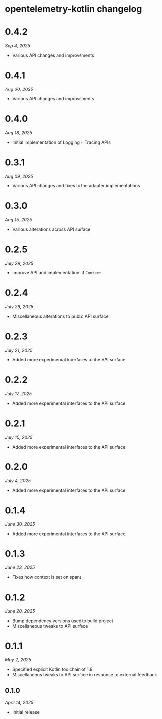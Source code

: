 # opentelemetry-kotlin changelog

# 0.4.2
*Sep 4, 2025*

- Various API changes and improvements

# 0.4.1
*Aug 30, 2025*

- Various API changes and improvements

# 0.4.0
*Aug 18, 2025*

- Initial implementation of Logging + Tracing APIs

# 0.3.1
*Aug 09, 2025*

- Various API changes and fixes to the adapter implementations

# 0.3.0
*Aug 15, 2025*

- Various alterations across API surface

# 0.2.5
*July 29, 2025*

- Improve API and implementation of `Context`

# 0.2.4
*July 29, 2025*

- Miscellaneous alterations to public API surface

# 0.2.3
*July 21, 2025*

- Added more experimental interfaces to the API surface

# 0.2.2
*July 17, 2025*

- Added more experimental interfaces to the API surface

# 0.2.1
*July 10, 2025*

- Added more experimental interfaces to the API surface

# 0.2.0
*July 4, 2025*

- Added more experimental interfaces to the API surface

# 0.1.4
*June 30, 2025*

- Added more experimental interfaces to the API surface

# 0.1.3
*June 23, 2025*

- Fixes how context is set on spans

# 0.1.2
*June 20, 2025*

- Bump dependency versions used to build project
- Miscellaneous tweaks to API surface

# 0.1.1
*May 2, 2025*

- Specified explicit Kotlin toolchain of 1.8
- Miscellaneous tweaks to API surface in response to external feedback

## 0.1.0
*April 14, 2025*

- Initial release
